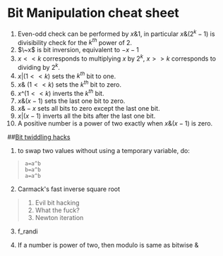 # Bit Manipulation cheat sheet

1. Even-odd check can be performed by $x\&1$, in particular $x\&(2^k-1)$ is divisibility check for the $k^{th}$ power of 2.
2. $\~x$ is bit inversion, equivalent to $-x-1$
3. $x<<k$ corresponds to multiplying $x$ by $2^k$, $x>>k$ corresponds to dividing by $2^k$.
4. $x|(1<<k)$ sets the $k^{th}$ bit to one.
5. $x\&~(1<<k)$ sets the $k^{th}$ bit to zero.
6. $x\^(1<<k)$ inverts the $k^{th}$ bit.
7. $x\&(x-1)$ sets the last one bit to zero.
8. $x\&-x$ sets all bits to zero except the last one bit.
9. $x|(x-1)$ inverts all the bits after the last one bit.
10. A positive number is a power of two exactly when $x\&(x-1)$ is zero.


##[Bit twiddling hacks](https://graphics.stanford.edu/~seander/bithacks.html#CountBitsSetNaive)
1. to swap two values without using a temporary variable, do:
>```
>a=a^b
>b=a^b
>a=a^b
>```

2. Carmack's fast inverse square root
>1. Evil bit hacking
>2. What the fuck?
>3. Newton iteration

3. f_randi

4. If a number is power of two, then modulo is same as bitwise &


